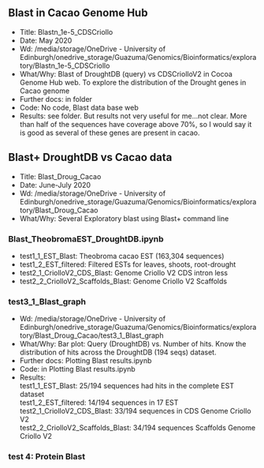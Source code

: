 ## Blast in Cacao Genome Hub 
- Title: Blastn_1e-5_CDSCriollo
- Date: May 2020
- Wd: /media/storage/OneDrive - University of Edinburgh/onedrive_storage/Guazuma/Genomics/Bioinformatics/exploratory/Blastn_1e-5_CDSCriollo
- What/Why: Blast of DroughtDB (query) vs CDSCriolloV2 in Cocoa Genome Hub web. To explore the distribution of the Drought genes in Cacao genome
- Further docs: in folder
- Code: No code, Blast data base web
- Results: see folder. But results not very useful for me...not clear. More than half of the sequences have coverage above 70%, so I would say it is good as several of these genes are present in cacao. 

## Blast+ DroughtDB vs Cacao data
- Title: Blast_Droug_Cacao
- Date: June-July 2020
- Wd: /media/storage/OneDrive - University of Edinburgh/onedrive_storage/Guazuma/Genomics/Bioinformatics/exploratory/Blast_Droug_Cacao
- What/Why: Several Exploratory blast using Blast+ command line

### Blast_TheobromaEST_DroughtDB.ipynb
- test1_1_EST_Blast: Theobroma cacao EST (163,304 sequences)
- test1_2_EST_filtered: Filtered ESTs for leaves, shoots, root-drought
- test2_1_CriolloV2_CDS_Blast: Genome Criollo V2 CDS intron less
- test2_2_CriolloV2_Scaffolds_Blast: Genome Criollo V2 Scaffolds

### test3_1_Blast_graph
- Wd: /media/storage/OneDrive - University of Edinburgh/onedrive_storage/Guazuma/Genomics/Bioinformatics/exploratory/Blast_Droug_Cacao/test3_1_Blast_graph
- What/Why: Bar plot: Query (DroughtDB) vs. Number of hits. Know the distribution of hits across the DroughtDB (194 seqs) dataset.
- Further docs: Plotting Blast results.ipynb
- Code: in Plotting Blast results.ipynb
- Results: 
<br> test1_1_EST_Blast: 25/194 sequences had hits in the complete EST dataset
<br> test1_2_EST_filtered: 14/194 sequences in 17 EST
<br> test2_1_CriolloV2_CDS_Blast: 33/194 sequences in CDS Genome Criollo V2
<br> test2_2_CriolloV2_Scaffolds_Blast: 34/194 sequences Scaffolds Genome Criollo V2

### test 4: Protein Blast
